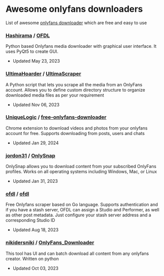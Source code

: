 # Awesome onlyfans downloaders 

List of awesome [onlyfans downloader](https://github.com/parvathi56/onlyfans-downloader/) which are free and easy to use

### [Hashirama](https://github.com/Hashirama) / [OFDL](https://github.com/Hashirama/OFDL)

Python based Onlyfans media downloader with graphical user interface. It uses PyQt5 to create GUI. 

*   Updated May 23, 2023

### [UltimaHoarder](https://github.com/UltimaHoarder) / [UltimaScraper](https://github.com/UltimaHoarder/UltimaScraper)

A Python script that lets you scrape all the media from an OnlyFans account. Allows you to define custom directory structure to organize downloaded media files as per your requirement 

*   Updated Nov 06, 2023


### [UniqueLogic](https://github.com/UniqueLogic) / [free-onlyfans-downloader](https://github.com/UniqueLogic/onlyfans-downloader) 

Chrome extension to download videos and photos from your onlyfans account for free. Supports downloading from posts, users and chats

*   Updated Jan 29, 2024

### [jordon31](https://github.com/jordon31) / [OnlySnap](https://github.com/jordon31/OnlySnap)

OnlySnap allows you to download content from your subscribed OnlyFans profiles. Works on all operating systems including Windows, Mac, or Linux

*   Updated Jan 31, 2023

### [ofdl](https://github.com/ofdl) / [ofdl](https://github.com/ofdl/ofdl)

Free Onlyfans scraper based on Go language. Supports authentication and if you have a stash server, OFDL can assign a Studio and Performer, as well as other post metadata. 
Just configure your stash server address and a corresponding Studio ID

*   Updated Aug 18, 2023


### [nikidersniki](https://github.com/nikidersniki) / [OnlyFans_Downloader](https://github.com/nikidersniki/OnlyFans_Downloader)

This tool has UI and can batch download all content from any onlyfans creator. Written on python

*   Updated Oct 03, 2023



